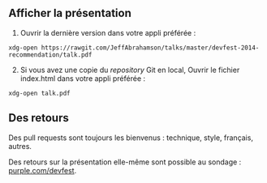 ## Afficher la présentation

1. Ouvrir la dernière version dans votre appli préférée :
```
xdg-open https://rawgit.com/JeffAbrahamson/talks/master/devfest-2014-recommendation/talk.pdf
```

2. Si vous avez une copie du _repository_ Git en local,
   Ouvrir le fichier index.html dans votre appli préférée :
```
xdg-open talk.pdf
```

## Des retours

Des pull requests sont toujours les bienvenus : technique, style, français, autres.

Des retours sur la présentation elle-même sont possible au sondage : [purple.com/devfest](http://purple.com/devfest).

